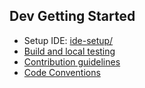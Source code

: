 ## Dev Getting Started

- Setup IDE: [ide-setup/](ide-setup/)
- [Build and local testing](local_build_and_testing.md) 
- [Contribution guidelines](contribution_guidelines.md)
- [Code Conventions](conventions/code_standards.md)

